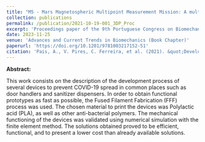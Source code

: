 ```yaml
---
title: "M5 - Mars Magnetospheric Multipoint Measurement Mission: A multi-spacecraft plasma physics mission to Mars"
collection: publications
permalink: /publication/2021-10-19-001_3DP_Proc
excerpt: 'Proceedings paper of the 9th Portuguese Congress on Biomechanics, CNB2021, 19 - 20 February 2021, Porto, Portugal.'
date: 2023-11-25
venue: 'Advances and Current Trends in Biomechanics (Book Chapter)'
paperurl: 'https://doi.org/10.1201/9781003217152-51'
citation: 'Pais, A., V. Pires, C. Ferreira, et al. (2021). &quot;Development of 3D-printed (FFF) devices to fight COVID-19 transmission&quot; Taylor & Francis Group.'
---
```

**Abstract:**

This work consists on the description of the development process of several devices to prevent COVID-19 spread in common places such as door handlers and sanitizer dispensers. In order to obtain functional prototypes as fast as possible, the Fused Filament Fabrication (FFF) process was used. The chosen material to print the devices was Polylactic acid (PLA), as well as other anti-bacterial polymers. The mechanical functioning of the devices was validated using numerical simulation with the finite element method. The solutions obtained proved to be efficient, functional, and to present a lower cost than already available solutions.



